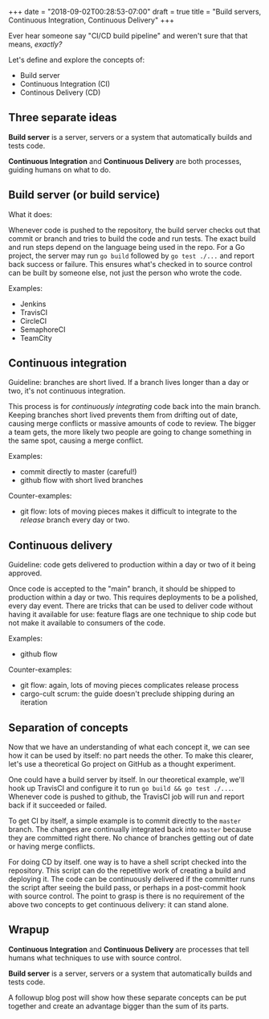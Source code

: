 +++
date = "2018-09-02T00:28:53-07:00"
draft = true
title = "Build servers, Continuous Integration, Continuous Delivery"
+++

Ever hear someone say "CI/CD build pipeline" and weren't sure that that means, *exactly?*

Let's define and explore the concepts of:

* Build server
* Continuous Integration (CI)
* Continous Delivery (CD)

<!--more-->

## Three separate ideas

**Build server** is a server, servers or a system that automatically builds and tests code.

**Continuous Integration** and **Continuous Delivery** are both processes, guiding humans on what to do.

## Build server (or build service)

What it does:

Whenever code is pushed to the repository, the build server checks out that commit or branch and tries to build the code and run tests. The exact build and run steps depend on the language being used in the repo. For a Go project, the server may run `go build` followed by `go test ./...` and report back success or failure. This ensures what's checked in to source control can be built by someone else, not just the person who wrote the code.

Examples:

* Jenkins
* TravisCI
* CircleCI
* SemaphoreCI
* TeamCity

## Continuous integration

Guideline: branches are short lived. If a branch lives longer than a day or two, it's not continuous integration.

This process is for *continuously integrating* code back into the main branch. Keeping branches short lived prevents them from drifting out of date, causing merge conflicts or massive amounts of code to review. The bigger a team gets, the more likely two people are going to change something in the same spot, causing a merge conflict.

Examples:

* commit directly to master (careful!)
* github flow with short lived branches

Counter-examples:

* git flow: lots of moving pieces makes it difficult to integrate to the *release* branch every day or two.

## Continuous delivery

Guideline: code gets delivered to production within a day or two of it being approved.

Once code is accepted to the "main" branch, it should be shipped to production within a day or two. This requires deployments to be a polished, every day event. There are tricks that can be used to deliver code without having it available for use: feature flags are one technique to ship code but not make it available to consumers of the code.

Examples:

* github flow

Counter-examples:

* git flow: again, lots of moving pieces complicates release process
* cargo-cult scrum: the guide doesn't preclude shipping during an iteration

## Separation of concepts

Now that we have an understanding of what each concept it, we can see how it can be used by itself: no part needs the other. To make this clearer, let's use a theoretical Go project on GitHub as a thought experiment.

One could have a build server by itself. In our theoretical example, we'll hook up TravisCI and configure it to run `go build && go test ./...`. Whenever code is pushed to github, the TravisCI job will run and report back if it succeeded or failed.

To get CI by itself, a simple example is to commit directly to the `master` branch. The changes are continually integrated back into `master` because they are committed right there. No chance of branches getting out of date or having merge conflicts.

For doing CD by itself. one way is to have a shell script checked into the repository. This script can do the repetitive work of creating a build and deploying it. The code can be continuously delivered if the committer runs the script after seeing the build pass, or perhaps in a post-commit hook with source control. The point to grasp is there is no requirement of the above two concepts to get continuous delivery: it can stand alone.

## Wrapup

**Continuous Integration** and **Continuous Delivery** are processes that tell humans what techniques to use with source control.

**Build server** is a server, servers or a system that automatically builds and tests code.

A followup blog post will show how these separate concepts can be put together and create an advantage bigger than the sum of its parts.

